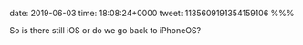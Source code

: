 date: 2019-06-03
time: 18:08:24+0000
tweet: 1135609191354159106
%%%

So is there still iOS or do we go back to iPhoneOS?

